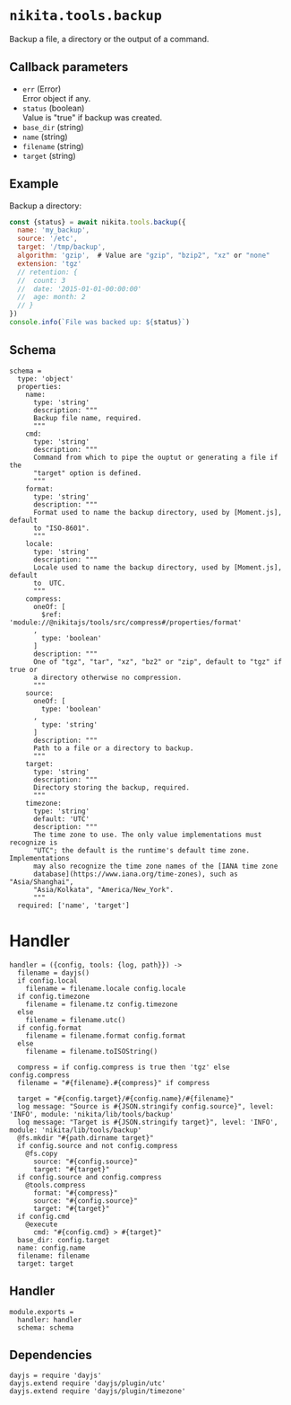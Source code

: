 
# `nikita.tools.backup`

Backup a file, a directory or the output of a command.

## Callback parameters

* `err` (Error)   
  Error object if any.   
* `status`  (boolean)   
  Value is "true" if backup was created.   
* `base_dir` (string)   
* `name` (string)   
* `filename` (string)   
* `target` (string)   

## Example

Backup a directory:

```js
const {status} = await nikita.tools.backup({
  name: 'my_backup',
  source: '/etc',
  target: '/tmp/backup',
  algorithm: 'gzip',  # Value are "gzip", "bzip2", "xz" or "none"
  extension: 'tgz'
  // retention: {
  //  count: 3
  //  date: '2015-01-01-00:00:00'
  //  age: month: 2
  // }
})
console.info(`File was backed up: ${status}`)
```

## Schema

    schema =
      type: 'object'
      properties:
        name:
          type: 'string'
          description: """
          Backup file name, required.
          """
        cmd:
          type: 'string'
          description: """
          Command from which to pipe the ouptut or generating a file if the
          "target" option is defined.
          """
        format:
          type: 'string'
          description: """
          Format used to name the backup directory, used by [Moment.js], default
          to "ISO-8601".
          """
        locale:
          type: 'string'
          description: """
          Locale used to name the backup directory, used by [Moment.js], default
          to  UTC.
          """
        compress:
          oneOf: [
            $ref: 'module://@nikitajs/tools/src/compress#/properties/format'
          ,
            type: 'boolean'
          ]
          description: """
          One of "tgz", "tar", "xz", "bz2" or "zip", default to "tgz" if true or
          a directory otherwise no compression.
          """
        source:
          oneOf: [
            type: 'boolean'
          ,
            type: 'string'
          ]
          description: """
          Path to a file or a directory to backup.
          """
        target:
          type: 'string'
          description: """
          Directory storing the backup, required.
          """
        timezone:
          type: 'string'
          default: 'UTC'
          description: """
          The time zone to use. The only value implementations must recognize is
          "UTC"; the default is the runtime's default time zone. Implementations
          may also recognize the time zone names of the [IANA time zone
          database](https://www.iana.org/time-zones), such as "Asia/Shanghai",
          "Asia/Kolkata", "America/New_York".
          """
      required: ['name', 'target']

# Handler

    handler = ({config, tools: {log, path}}) ->
      filename = dayjs()
      if config.local
        filename = filename.locale config.locale
      if config.timezone
        filename = filename.tz config.timezone
      else
        filename = filename.utc()
      if config.format
        filename = filename.format config.format
      else
        filename = filename.toISOString()
        
      compress = if config.compress is true then 'tgz' else config.compress
      filename = "#{filename}.#{compress}" if compress
      
      target = "#{config.target}/#{config.name}/#{filename}"
      log message: "Source is #{JSON.stringify config.source}", level: 'INFO', module: 'nikita/lib/tools/backup'
      log message: "Target is #{JSON.stringify target}", level: 'INFO', module: 'nikita/lib/tools/backup'
      @fs.mkdir "#{path.dirname target}"
      if config.source and not config.compress
        @fs.copy
          source: "#{config.source}"
          target: "#{target}"
      if config.source and config.compress
        @tools.compress
          format: "#{compress}"
          source: "#{config.source}"
          target: "#{target}"
      if config.cmd
        @execute
          cmd: "#{config.cmd} > #{target}"
      base_dir: config.target
      name: config.name
      filename: filename
      target: target
          
## Handler

    module.exports =
      handler: handler
      schema: schema

## Dependencies

    dayjs = require 'dayjs'
    dayjs.extend require 'dayjs/plugin/utc'
    dayjs.extend require 'dayjs/plugin/timezone'

[backmeup]: https://github.com/adaltas/node-backmeup
